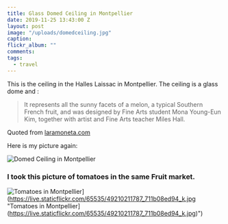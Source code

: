 ```yaml
---
title: Glass Domed Ceiling in Montpellier
date: 2019-11-25 13:43:00 Z
layout: post
image: "/uploads/domedceiling.jpg"
caption:
flickr_album: ""
comments:
tags:
  - travel
---
```


This is the ceiling in the Halles Laissac in Montpellier. The ceiling is a glass dome and :

> It represents all the sunny facets of a melon, a typical Southern French fruit, and was designed by Fine Arts student Mona Young-Eun Kim, together with artist and Fine Arts teacher Miles Hall.

Quoted from [laramoneta.com][974db79f]

  [974db79f]: https://www.laramoneta.com/to-see/halles-laissac-montpellier/ "see this web site for more details"

Here is my picture again:

![Domed Ceiling in Montpellier](/uploads/domedceiling.jpg "Domed Ceiling in Montpellier")

### I took this picture of tomatoes in the same Fruit market.

![Tomatoes in Montpellier](https://live.staticflickr.com/65535/49210211787_711b08ed94_k.jpg)](https://live.staticflickr.com/65535/49210211787_711b08ed94_k.jpg "Tomatoes in Montpellier](https://live.staticflickr.com/65535/49210211787_711b08ed94_k.jpg)")
